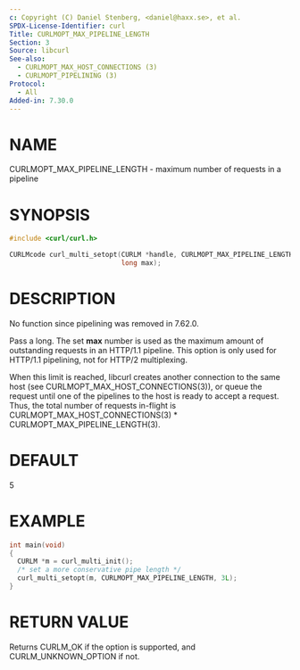 ```yaml
---
c: Copyright (C) Daniel Stenberg, <daniel@haxx.se>, et al.
SPDX-License-Identifier: curl
Title: CURLMOPT_MAX_PIPELINE_LENGTH
Section: 3
Source: libcurl
See-also:
  - CURLMOPT_MAX_HOST_CONNECTIONS (3)
  - CURLMOPT_PIPELINING (3)
Protocol:
  - All
Added-in: 7.30.0
---
```


# NAME

CURLMOPT_MAX_PIPELINE_LENGTH - maximum number of requests in a pipeline

# SYNOPSIS

~~~c
#include <curl/curl.h>

CURLMcode curl_multi_setopt(CURLM *handle, CURLMOPT_MAX_PIPELINE_LENGTH,
                            long max);
~~~

# DESCRIPTION

No function since pipelining was removed in 7.62.0.

Pass a long. The set **max** number is used as the maximum amount of
outstanding requests in an HTTP/1.1 pipeline. This option is only used for
HTTP/1.1 pipelining, not for HTTP/2 multiplexing.

When this limit is reached, libcurl creates another connection to the same
host (see CURLMOPT_MAX_HOST_CONNECTIONS(3)), or queue the request until one
    of the pipelines to the host is ready to accept a request. Thus, the total
number of requests in-flight is CURLMOPT_MAX_HOST_CONNECTIONS(3) *
CURLMOPT_MAX_PIPELINE_LENGTH(3).

# DEFAULT

5

# EXAMPLE

~~~c
int main(void)
{
  CURLM *m = curl_multi_init();
  /* set a more conservative pipe length */
  curl_multi_setopt(m, CURLMOPT_MAX_PIPELINE_LENGTH, 3L);
}
~~~

# RETURN VALUE

Returns CURLM_OK if the option is supported, and CURLM_UNKNOWN_OPTION if not.
